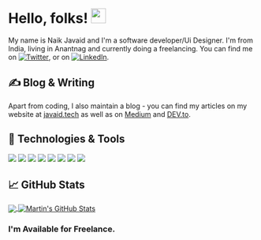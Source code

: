 # Hello, folks! <img src="https://raw.githubusercontent.com/MartinHeinz/MartinHeinz/master/wave.gif" width="30px">

My name is Naik Javaid and I'm a software developer/Ui Designer. I'm from India, living in Anantnag and currently doing a freelancing. You can find me on [![Twitter][1.2]][1],  or on [![LinkedIn][3.2]][3].

## &#x270d; Blog & Writing

Apart from coding, I also maintain a blog - you can find my articles on my website at [javaid.tech](https://javaid.tech/blog/) as well as on [Medium](https://medium.com/@naikjavaid) and [DEV.to](https://dev.to/naikjavaid).

## 🔧 Technologies & Tools

![](https://img.shields.io/badge/Code-Css-informational?style=flat&logo=python&logoColor=white&color=2bbc8a)
![](https://img.shields.io/badge/Code-JavaScript-informational?style=flat&logo=javascript&logoColor=white&color=2bbc8a)
![](https://img.shields.io/badge/Code-Golang-informational?style=flat&logo=go&logoColor=white&color=2bbc8a)
![](https://img.shields.io/badge/Code-React-informational?style=flat&logo=cmake&logoColor=white&color=2bbc8a)
![](https://img.shields.io/badge/Code-Vue-informational?style=flat&logo=vue.js&logoColor=white&color=2bbc8a)
![](https://img.shields.io/badge/Shell-Bash-informational?style=flat&logo=gnu-bash&logoColor=white&color=2bbc8a)
![](https://img.shields.io/badge/Database-SQL-informational?style=flat&logo=postgresql&logoColor=white&color=2bbc8a)
![](https://img.shields.io/badge/Code-php-informational?style=flat&logo=docker&logoColor=white&color=2bbc8a)

## &#x1f4c8; GitHub Stats

<a href="https://github.com/javaidnaik/javaidnaik">
  <img align="center" src="https://github-readme-stats.vercel.app/api/top-langs/?username=javaidnaik&hide=java,html&title_color=ffffff&text_color=c9cacc&icon_color=2bbc8a&bg_color=1d1f21" />
</a>
<a href="https://github.com/javaidnaik/javaidnaik">
  <img align="center" src="https://github-readme-stats.vercel.app/api?username=javaidnaik&show_icons=true&line_height=27&count_private=true&title_color=ffffff&text_color=c9cacc&icon_color=2bbc8a&bg_color=1d1f21" alt="Martin's GitHub Stats" />
</a> 

<!-- links to social media icons -->

<!-- icons with padding -->

[1.1]: http://i.imgur.com/tXSoThF.png (twitter icon with padding)
[2.1]: http://i.imgur.com/0o48UoR.png (github icon with padding)

<!-- icons without padding -->

[1.2]: http://i.imgur.com/wWzX9uB.png (twitter icon without padding)
[2.2]: http://i.imgur.com/9I6NRUm.png (github icon without padding)
[3.2]: https://raw.githubusercontent.com/javaidnaik/javaidnaik/master/linkedin-3-16.png (LinkedIn icon without padding)


<!-- links to your social media accounts -->

[1]: https://twitter.com/im_javaid
[2]: https://github.com/javaidnaik
[3]: https://www.linkedin.com/in/naikjavaid/
### I'm Available for Freelance.
